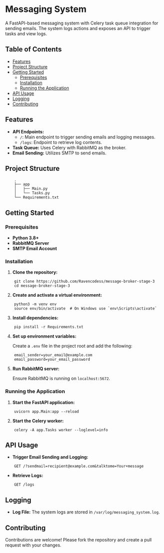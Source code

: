 # Messaging System

A FastAPI-based messaging system with Celery task queue integration for sending emails. The system logs actions and exposes an API to trigger tasks and view logs.

## Table of Contents

- [Features](#features)
- [Project Structure](#project-structure)
- [Getting Started](#getting-started)
  - [Prerequisites](#prerequisites)
  - [Installation](#installation)
  - [Running the Application](#running-the-application)
- [API Usage](#api-usage)
- [Logging](#logging)
- [Contributing](#contributing)

## Features

- **API Endpoints:**
  - `/`: Main endpoint to trigger sending emails and logging messages.
  - `/logs`: Endpoint to retrieve log contents.
- **Task Queue:** Uses Celery with RabbitMQ as the broker.
- **Email Sending:** Utilizes SMTP to send emails.

## Project Structure
```
    .
    ├── app
    │   ├── Main.py
    │   └── Tasks.py
    └── Requirements.txt
```

## Getting Started

### Prerequisites

- **Python 3.8+**
- **RabbitMQ Server**
- **SMTP Email Account**

### Installation

1. **Clone the repository:**
```
    git clone https://github.com/Ravencodess/message-broker-stage-3
    cd message-broker-stage-3
```
2. **Create and activate a virtual environment:**
```
    python3 -m venv env
    source env/bin/activate  # On Windows use `env\Scripts\activate`
```
3. **Install dependencies:**
```
    pip install -r Requirements.txt
```
4. **Set up environment variables:**

    Create a `.env` file in the project root and add the following:
```
    email_sender=your_email@example.com
    email_password=your_email_password
```
5. **Run RabbitMQ server:**

    Ensure RabbitMQ is running on `localhost:5672`.

### Running the Application

1. **Start the FastAPI application:**
```
    uvicorn app.Main:app --reload
```
2. **Start the Celery worker:**
```
    celery -A app.Tasks worker --loglevel=info
```
## API Usage

- **Trigger Email Sending and Logging:**
```
    GET /?sendmail=recipient@example.com&talktome=Your+message
```
- **Retrieve Logs:**
```
    GET /logs
```
## Logging

- **Log File:** The system logs are stored in `/var/log/messaging_system.log`.

## Contributing

Contributions are welcome! Please fork the repository and create a pull request with your changes.